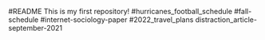 #README
This is my first repository!
#hurricanes_football_schedule
#fall-schedule
#internet-sociology-paper
#2022_travel_plans
distraction_article-september-2021
